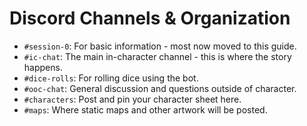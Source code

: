 # Discord Channels & Organization

- `#session-0`: For basic information - most now moved to this guide.
- `#ic-chat`: The main in-character channel - this is where the story happens.
- `#dice-rolls`: For rolling dice using the bot.
- `#ooc-chat`: General discussion and questions outside of character.
- `#characters`: Post and pin your character sheet here.
- `#maps`: Where static maps and other artwork will be posted.